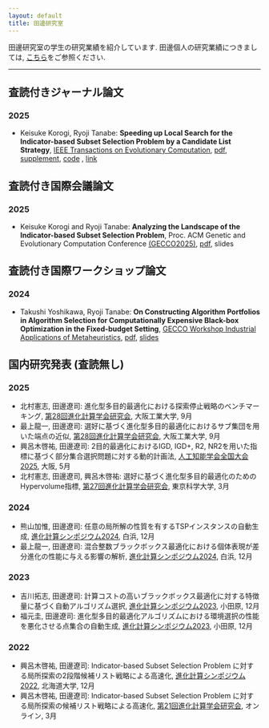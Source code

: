 ```yaml
---
layout: default
title: 田邊研究室
---
```


田邊研究室の学生の研究業績を紹介しています. 田邊個人の研究業績につきましては, [こちら](https://ryojitanabe.github.io/publication)をご参照ください.

---

## 査読付きジャーナル論文

### 2025

* Keisuke Korogi, Ryoji Tanabe: **Speeding up Local Search for the Indicator-based Subset Selection Problem by a Candidate List Strategy**, [IEEE Transactions on Evolutionary Computation](https://ieeexplore.ieee.org/xpl/RecentIssue.jsp?punumber=4235), [pdf](https://arxiv.org/abs/2503.04224), [supplement](https://raw.githubusercontent.com/rogi52/issp_ls_clist/main/tevc2025_issp_supp.pdf), [code](https://github.com/rogi52/issp_ls_clist) , [link](https://ieeexplore.ieee.org/document/10874145)

## 査読付き国際会議論文

### 2025

* Keisuke Korogi and Ryoji Tanabe: **Analyzing the Landscape of the Indicator-based Subset Selection Problem**, Proc. ACM Genetic and Evolutionary Computation Conference [(GECCO2025)](https://gecco-2025.sigevo.org), [pdf](https://arxiv.org/abs/2504.08282), slides

## 査読付き国際ワークショップ論文

### 2024

* Takushi Yoshikawa, Ryoji Tanabe: **On Constructing Algorithm Portfolios in Algorithm Selection for Computationally Expensive Black-box Optimization in the Fixed-budget Setting**, [GECCO Workshop Industrial Applications of Metaheuristics](https://sites.google.com/view/iam-workshop/home), [pdf](https://arxiv.org/abs/2405.10976), [slides](https://ryojitanabe.github.io/pdf/t-gecco2024-slides.pdf)

## 国内研究発表 (査読無し)

### 2025

* 北村憲志, 田邊遼司: 進化型多目的最適化における探索停止戦略のベンチマーキング, [第28回進化計算学会研究会](https://www.jpnsec.org/symposium202502.html), 大阪工業大学, 9月
* 最上龍一, 田邊遼司: 選好に基づく進化型多目的最適化におけるサブ集団を用いた端点の近似, [第28回進化計算学会研究会](https://www.jpnsec.org/symposium202502.html), 大阪工業大学, 9月
* 興呂木啓祐, 田邊遼司: 2目的最適化におけるIGD, IGD+, R2, NR2を用いた指標に基づく部分集合選択問題に対する動的計画法, [人工知能学会全国大会2025](https://www.ai-gakkai.or.jp/jsai2025/), 大阪, 5月
* 北村憲志, 田邊遼司, 興呂木啓祐: 選好に基づく進化型多目的最適化のためのHypervolume指標, [第27回進化計算学会研究会](https://www.jpnsec.org/symposium202501.html), 東京科学大学, 3月

### 2024
* 熊山加惟, 田邊遼司: 任意の局所解の性質を有するTSPインスタンスの自動生成, [進化計算シンポジウム2024](http://www.jpnsec.org/symposium202403.html), 白浜, 12月
* 最上龍一, 田邊遼司: 混合整数ブラックボックス最適化における個体表現が差分進化の性能に与える影響の解析, [進化計算シンポジウム2024](http://www.jpnsec.org/symposium202403.html), 白浜, 12月

### 2023
* 吉川拓志, 田邊遼司: 計算コストの高いブラックボックス最適化に対する特徴量に基づく自動アルゴリズム選択, [進化計算シンポジウム2023](http://www.jpnsec.org/symposium202303.html), 小田原, 12月
* 福元圭, 田邊遼司: 進化型多目的最適化アルゴリズムにおける環境選択の性能を悪化させる点集合の自動生成, [進化計算シンポジウム2023](http://www.jpnsec.org/symposium202303.html), 小田原, 12月

### 2022
* 興呂木啓祐, 田邊遼司: Indicator-based Subset Selection Problem に対する局所探索の2段階候補リスト戦略による高速化, [進化計算シンポジウム2022](http://www.jpnsec.org/symposium202203.html), 北海道大学, 12月
* 興呂木啓祐, 田邊遼司: Indicator-based Subset Selection Problem に対する局所探索の候補リスト戦略による高速化, [第21回進化計算学会研究会](http://www.jpnsec.org/symposium202201.html), オンライン, 3月
